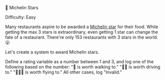 🌟 Michelin Stars

Difficulty: Easy

Many restaurants aspire to be awarded a [Michelin star](https://en.wikipedia.org/wiki/Michelin_Guide) for their food. While getting the max 3 stars is extraordinary, even getting 1 star can change the fate of a restaurant.
There're only 153 restaurants with 3 stars in the world. 😮

Let's create a system to award Michelin stars.

Define a rating variable as a number between 1 and 3, and log one of the following based on the number:
"🌟 is worth walking to."
"🌟🌟 is worth driving to."
"🌟🌟🌟 is worth flying to."
All other cases, log "Invalid."